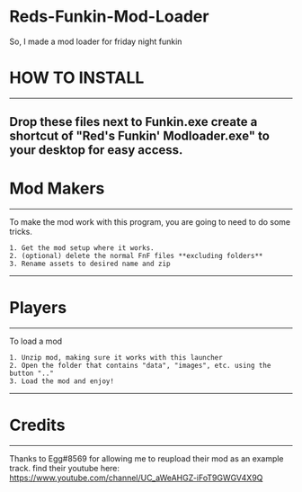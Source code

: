 # Reds-Funkin-Mod-Loader
So, I made a mod loader for friday night funkin

# HOW TO INSTALL
--------------
Drop these files next to Funkin.exe
create a shortcut of "Red's Funkin' Modloader.exe" to your desktop for easy access.
--------------
# Mod Makers
--------------
To make the mod work with this program, you are going to need to do some tricks.

	1. Get the mod setup where it works.
	2. (optional) delete the normal FnF files **excluding folders**
	3. Rename assets to desired name and zip
--------------
# Players
--------------
To load a mod

	1. Unzip mod, making sure it works with this launcher
	2. Open the folder that contains "data", "images", etc. using the button ".."
	3. Load the mod and enjoy!
--------------
# Credits
--------------
Thanks to Egg#8569 for allowing me to reupload their mod as an example track.
find their youtube here: https://www.youtube.com/channel/UC_aWeAHGZ-iFoT9GWGV4X9Q
